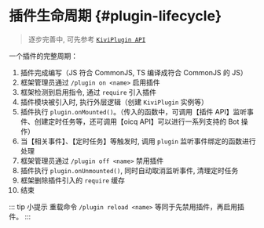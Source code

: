 # 插件生命周期 {#plugin-lifecycle}

> 逐步完善中, 可先参考 [`KiviPlugin API`](/api/plugin)

一个插件的完整周期：

1. 插件完成编写（JS 符合 CommonJS, TS 编译成符合 CommonJS 的 JS）
2. 框架管理员通过 `/plugin on <name>` 启用插件
3. 框架检测到启用指令, 通过 `require` 引入插件
4. 插件模块被引入时, 执行外层逻辑（创建 `KiviPlugin` 实例等）
5. 插件执行 `plugin.onMounted()`。（传入的函数中，可调用【插件 API】监听事件、创建定时任务等，还可调用【oicq API】可以进行一系列支持的 Bot 操作）
6. 当【相关事件】、【定时任务】等触发时, 调用 `plugin` 监听事件绑定的函数进行处理
7. 框架管理员通过 `/plugin off <name>` 禁用插件
8. 插件执行 `plugin.onUnmounted()`, 同时自动取消监听事件, 清理定时任务
9. 框架删除插件引入的 `require` 缓存
10. 结束

::: tip 小提示
重载命令 `/plugin reload <name>` 等同于先禁用插件，再启用插件。
:::
